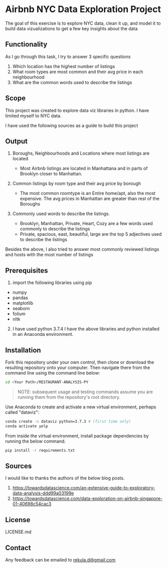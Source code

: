 
# Airbnb NYC Data Exploration Project

The goal of this exercise is to explore NYC data, clean it up, and model it to build data vizualizations to get a few key insights about the data

## Functionality
As I go through this task, I try to answer 3 specific questions
1. Which location has the highest number of listings
2. What room types are most common and their avg price in each neighbourhood
3. What are the common words used to describe the listings

## Scope
This project was created to explore data viz libraries in python. I have limited myself to NYC data.

I have used the following sources as a guide to build this project

## Output
1. Boroughs, Neighbourhoods and Locations where most listings are located
   + Most Airbnb listings are located in Manhattana and in parts of Brooklyn closer to Manhattan.

2. Common listings by room type and their avg price by borough
   + The most common roomtype is an Entire home/apt, also the most expensive. The avg prices in Manhattan are greater than rest of the Boroughs

3. Commonly used words to describe the listings.
   + Brooklyn, Manhattan, Private, Heart, Cozy are a few words used commonly to describe the listings
   + Private, spacious, east, beautiful, large are the top 5 adjectives used to describe the listings

Besides the above, I also tried to answer most commonly reviewed listings and hosts with the most number of listings

## Prerequisites
1. import the following libraries using pip
  + numpy
  + pandas
  + matplotlib
  + seaborn
  + folium
  + nltk
 
2. I have used python 3.7.4
I have the above libraries and python installed in an Anaconda environment.

## Installation
Fork this repository under your own control, then clone or download the resulting repository onto your computer. Then navigate there from the command line using the command line below:

```sh
cd <Your Path>/RESTAURANT-ANALYSIS-PY
```

> NOTE: subsequent usage and testing commands assume you are running them from the repository's root directory.

Use Anaconda to create and activate a new virtual environment, perhaps called "dataviz":

```sh
conda create -n dataviz python=3.7.3 # (first time only)
conda activate yelp
```

From inside the virtual environment, install package dependencies by running the below command.

```sh
pip install -r requirements.txt
```

## Sources
I would like to thanks the authors of the below blog posts.
1. https://towardsdatascience.com/an-extensive-guide-to-exploratory-data-analysis-ddd99a03199e
2. https://towardsdatascience.com/data-exploration-on-airbnb-singapore-01-40698c54cac3

## License 
LICENSE.md

## Contact
Any feedback can be emailed to rekula.d@gmail.com

